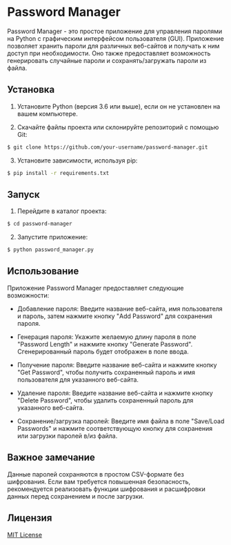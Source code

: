 # Password Manager

Password Manager - это простое приложение для управления паролями на Python с графическим интерфейсом пользователя (GUI). Приложение позволяет хранить пароли для различных веб-сайтов и получать к ним доступ при необходимости. Оно также предоставляет возможность генерировать случайные пароли и сохранять/загружать пароли из файла.

## Установка

1. Установите Python (версия 3.6 или выше), если он не установлен на вашем компьютере.

2. Скачайте файлы проекта или склонируйте репозиторий с помощью Git:

```bash
$ git clone https://github.com/your-username/password-manager.git
```

3. Установите зависимости, используя pip:

```bash
$ pip install -r requirements.txt
```

## Запуск

1. Перейдите в каталог проекта:

```bash
$ cd password-manager
```

2. Запустите приложение:

```bash
$ python password_manager.py
```

## Использование

Приложение Password Manager предоставляет следующие возможности:

- Добавление пароля: Введите название веб-сайта, имя пользователя и пароль, затем нажмите кнопку "Add Password" для сохранения пароля.

- Генерация пароля: Укажите желаемую длину пароля в поле "Password Length" и нажмите кнопку "Generate Password". Сгенерированный пароль будет отображен в поле ввода.

- Получение пароля: Введите название веб-сайта и нажмите кнопку "Get Password", чтобы получить сохраненный пароль и имя пользователя для указанного веб-сайта.

- Удаление пароля: Введите название веб-сайта и нажмите кнопку "Delete Password", чтобы удалить сохраненный пароль для указанного веб-сайта.

- Сохранение/загрузка паролей: Введите имя файла в поле "Save/Load Passwords" и нажмите соответствующую кнопку для сохранения или загрузки паролей в/из файла.

## Важное замечание

Данные паролей сохраняются в простом CSV-формате без шифрования. Если вам требуется повышенная безопасность, рекомендуется реализовать функции шифрования и расшифровки данных перед сохранением и после загрузки.

## Лицензия

[MIT License](LICENSE)
